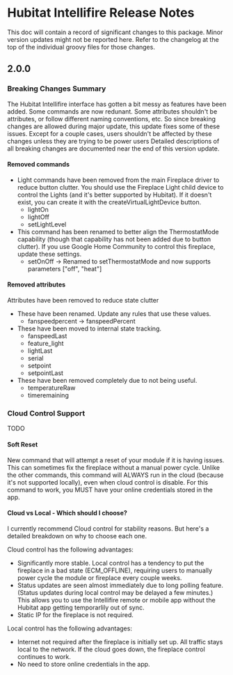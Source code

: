 # Hubitat Intellifire Release Notes
This doc will contain a record of significant changes to this package.  Minor version updates might not be reported here.  Refer to the changelog at the top of the individual groovy files for those changes.

## 2.0.0

### Breaking Changes Summary
The Hubitat Intellifire interface has gotten a bit messy as features have been added.  Some commands are now redunant.  Some attributes shouldn't be attributes, or follow different naming conventions, etc.  So since breaking changes are allowed during major update, this update fixes some of these issues.  Except for a couple cases, users shouldn't be affected by these changes unless they are trying to be power users
Detailed descriptions of all breaking changes are documented near the end of this version update.


#### Removed commands
* Light commands have been removed from the main Fireplace driver to reduce button clutter.  You should use the Fireplace Light child device to control the Lights (and it's better supported by Hubitat).  If it doesn't exist, you can create it with the createVirtualLightDevice button.
  * lightOn
  * lightOff
  * setLightLevel
* This command has been renamed to better align the ThermostatMode capability (though that capability has not been added due to button clutter).  If you use Google Home Community to control this fireplace, update these settings.
  * setOnOff -> Renamed to setThermostatMode and now supports parameters ["off", "heat"]

#### Removed attributes
Attributes have been removed to reduce state clutter
* These have been renamed.  Update any rules that use these values.
  * fanspeedpercent -> fanspeedPercent
* These have been moved to internal state tracking.
  * fanspeedLast
  * feature_light
  * lightLast
  * serial
  * setpoint
  * setpointLast
* These have been removed completely due to not being useful.
  * temperatureRaw
  * timeremaining

### Cloud Control Support
TODO

#### Soft Reset
New command that will attempt a reset of your module if it is having issues.  This can sometimes fix the fireplace without a manual power cycle.
Unlike the other commands, this command will ALWAYS run in the cloud (because it's not supported locally), even when cloud control is disable.  For this command to work, you MUST have your online credentials stored in the app.

#### Cloud vs Local - Which should I choose?
I currently recommend Cloud control for stability reasons.  But here's a detailed breakdown on why to choose each one.

Cloud control has the following advantages:
* Significantly more stable.  Local control has a tendency to put the fireplace in a bad state (ECM_OFFLINE), requiring users to manually power cycle the module or fireplace every couple weeks.
* Status updates are seen almost immediately due to long polling feature.  (Status updates during local control may be delayed a few minutes.)  This allows you to use the Intellifire remote or mobile app without the Hubitat app getting temporarlily out of sync.
* Static IP for the fireplace is not required.

Local control has the following advantages:
* Internet not required after the fireplace is initially set up.  All traffic stays local to the network.  If the cloud goes down, the fireplace control continues to work.
* No need to store online credentials in the app.
